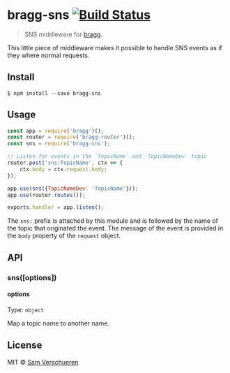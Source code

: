 # bragg-sns [![Build Status](https://travis-ci.org/SamVerschueren/bragg-sns.svg?branch=master)](https://travis-ci.org/SamVerschueren/bragg-sns)

> SNS middleware for [bragg](https://github.com/SamVerschueren/bragg).

This little piece of middleware makes it possible to handle SNS events as if they where normal requests.

## Install

```
$ npm install --save bragg-sns
```


## Usage

```js
const app = require('bragg')();
const router = require('bragg-router')();
const sns = require('bragg-sns');

// Listen for events in the `TopicName` and `TopicNameDev` topic
router.post('sns:TopicName', ctx => {
    ctx.body = ctx.request.body;
});

app.use(sns({TopicNameDev: 'TopicName'}));
app.use(router.routes());

exports.handler = app.listen();
```

The `sns:` prefix is attached by this module and is followed by the name of the topic that originated the event. The message of the event is
provided in the `body` property of the `request` object.


## API

### sns([options])

#### options

Type: `object`

Map a topic name to another name.


## License

MIT © [Sam Verschueren](https://github.com/SamVerschueren)
